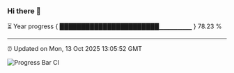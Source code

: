 ### Hi there 👋

⏳ Year progress { ███████████████████████▁▁▁▁▁▁▁ } 78.23 %

---

⏰ Updated on Mon, 13 Oct 2025 13:05:52 GMT

![Progress Bar CI](https://github.com/IshwaranRudhara/GIT-ACTION/workflows/Progress%20Bar%20CI/badge.svg)
